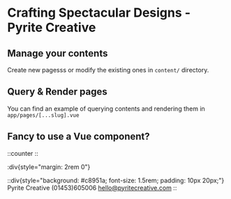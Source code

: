 # Crafting Spectacular Designs - Pyrite Creative

## Manage your contents

Create new pagesss or modify the existing ones in `content/` directory.

## Query & Render pages

You can find an example of querying contents and rendering them in `app/pages/[...slug].vue`

## Fancy to use a Vue component?

::counter
::

:div{style="margin: 2rem 0"}

::div{style="background: #c8951a; font-size: 1.5rem; padding: 10px 20px;"}
Pyrite Creative
(01453)605006
hello@pyritecreative.com
::

[docs]: https://content.nuxt.com
